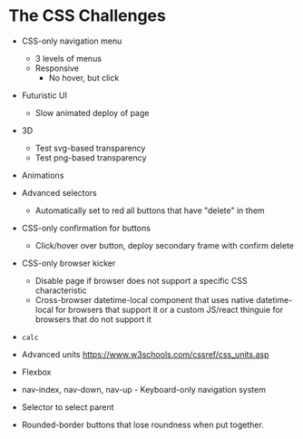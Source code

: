 # The CSS Challenges

* CSS-only navigation menu
  * 3 levels of menus
  * Responsive
    * No hover, but click

* Futuristic UI
  * Slow animated deploy of page

* 3D
  * Test svg-based transparency
  * Test png-based transparency

* Animations

* Advanced selectors
  * Automatically set to red all buttons that have "delete" in them

* CSS-only confirmation for buttons
  * Click/hover over button, deploy secondary frame with confirm delete

* CSS-only browser kicker
  * Disable page if browser does not support a specific CSS characteristic
  * Cross-browser datetime-local component that uses native datetime-local for browsers that support it or a custom JS/react thinguie for browsers that do not support it

* `calc`

* Advanced units https://www.w3schools.com/cssref/css_units.asp

* Flexbox

* nav-index, nav-down, nav-up - Keyboard-only navigation system

* Selector to select parent

* Rounded-border buttons that lose roundness when put together.
